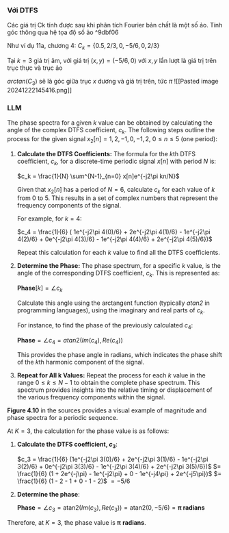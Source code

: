 
### Với DTFS
Các giá trị Ck tính được sau khi phân tích Fourier bản chất là một số ảo. Tính góc thông qua hệ tọa độ số ảo ^9dbf06

Như ví dụ 11a, chương 4: $C_k = \{0.5, 2/3, 0, -5/6, 0, 2/3\}$

Tại $k = 3$ giá trị âm, với giá trị $(x, y)=(-5/6, 0)$ với $x, y$ lần lượt là giá trị trên trục thực và trục ảo

$arctan(C_3)$ sẽ là góc giữa trục $x$ dương và giá trị trên, tức $\pi$
![[Pasted image 20241222145416.png]]

### LLM
The phase spectra for a given $k$ value can be obtained by calculating the angle of the complex DTFS coefficient, $c_k$. The following steps outline the process for the given signal $x_2[n] = {1, 2, -1, 0, -1, 2}$, $0 \leq n \leq 5$ (one period):

1. **Calculate the DTFS Coefficients:** The formula for the $k$th DTFS coefficient, $c_k$, for a discrete-time periodic signal $x[n]$ with period $N$ is:
    
    $c_k = \frac{1}{N} \sum^{N-1}_{n=0} x[n]e^{-j2\pi kn/N}$
    
    Given that $x_2[n]$ has a period of $N=6$, calculate $c_k$ for each value of $k$ from 0 to 5. This results in a set of complex numbers that represent the frequency components of the signal.
    
    For example, for $k=4$:
    
    $c_4 = \frac{1}{6} ( 1e^{-j2\pi 4(0)/6} + 2e^{-j2\pi 4(1)/6} - 1e^{-j2\pi 4(2)/6} + 0e^{-j2\pi 4(3)/6} - 1e^{-j2\pi 4(4)/6} + 2e^{-j2\pi 4(5)/6})$
    
    Repeat this calculation for each $k$ value to find all the DTFS coefficients.
    
2. **Determine the Phase:** The phase spectrum, for a specific $k$ value, is the angle of the corresponding DTFS coefficient, $c_k$. This is represented as:
    
    $\textbf{Phase}[k] = \angle c_k$
    
    Calculate this angle using the arctangent function (typically _atan2_ in programming languages), using the imaginary and real parts of $c_k$.
    
    For instance, to find the phase of the previously calculated $c_4$:
    
    $\textbf{Phase} = \angle c_4 = atan2(Im(c_4), Re(c_4))$
    
    This provides the phase angle in radians, which indicates the phase shift of the $k$th harmonic component of the signal.
    
3. **Repeat for All $\textbf{k}$ Values:** Repeat the process for each $k$ value in the range $0 \leq k \leq N-1$ to obtain the complete phase spectrum. This spectrum provides insights into the relative timing or displacement of the various frequency components within the signal.
    

**Figure 4.10** in the sources provides a visual example of magnitude and phase spectra for a periodic sequence.


At $K = 3$, the calculation for the phase value is as follows:

1. **Calculate the DTFS coefficient, $c_3$**:
    
    $c_3 = \frac{1}{6} (1e^{-j2\pi 3(0)/6} + 2e^{-j2\pi 3(1)/6} - 1e^{-j2\pi 3(2)/6} + 0e^{-j2\pi 3(3)/6} - 1e^{-j2\pi 3(4)/6} + 2e^{-j2\pi 3(5)/6})$ $= \frac{1}{6} (1 + 2e^{-j\pi} - 1e^{-j2\pi} + 0 - 1e^{-j4\pi} + 2e^{-j5\pi})$ $= \frac{1}{6} (1 - 2 - 1 + 0 - 1 - 2)$ $= -5/6$
    
2. **Determine the phase**:
    
    $\textbf{Phase} = \angle c_3 = \text{atan2}(Im(c_3), Re(c_3)) = \text{atan2}(0, -5/6) = \boldsymbol{\pi} \textbf{ radians}$
    

Therefore, at $K = 3$, the phase value is $\boldsymbol{\pi}$ **radians**.